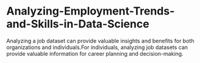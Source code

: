 # Analyzing-Employment-Trends-and-Skills-in-Data-Science
Analyzing a job dataset can provide valuable insights and benefits for both organizations and individuals.For individuals, analyzing job datasets can provide valuable information for career planning and decision-making.
